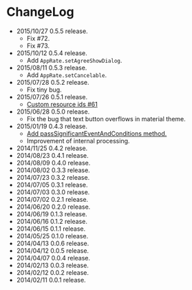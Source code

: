 # ChangeLog

- 2015/10/27 0.5.5 release.
    - Fix #72.
    - Fix #73.
- 2015/10/12 0.5.4 release.
    - Add `AppRate.setAgreeShowDialog`.
- 2015/08/11 0.5.3 release.
    - Add `AppRate.setCancelable`.
- 2015/07/28 0.5.2 release.
    - Fix tiny bug.
- 2015/07/26 0.5.1 release.
    - [Custom resource ids #61](https://github.com/hotchemi/Android-Rate/pull/61)
- 2015/06/28 0.5.0 release.
    - Fix the bug that text button overflows in material theme.
- 2015/01/19 0.4.3 release.
    - [Add passSignificantEventAndConditions method.](https://github.com/hotchemi/Android-Rate/commit/9ca6375cbf25117a5f43afcc9651897d6bdf5888)
    - Improvement of internal processing.
- 2014/11/25 0.4.2 release.
- 2014/08/23 0.4.1 release.
- 2014/08/09 0.4.0 release.
- 2014/08/02 0.3.3 release.
- 2014/07/23 0.3.2 release.
- 2014/07/05 0.3.1 release.
- 2014/07/03 0.3.0 release.
- 2014/07/02 0.2.1 release.
- 2014/06/20 0.2.0 release.
- 2014/06/19 0.1.3 release.
- 2014/06/16 0.1.2 release.
- 2014/06/15 0.1.1 release.
- 2014/05/25 0.1.0 release.
- 2014/04/13 0.0.6 release.
- 2014/04/12 0.0.5 release.
- 2014/04/07 0.0.4 release.
- 2014/02/13 0.0.3 release.
- 2014/02/12 0.0.2 release.
- 2014/02/11 0.0.1 release.